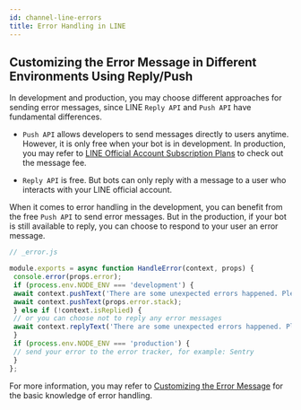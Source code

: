```yaml
---
id: channel-line-errors
title: Error Handling in LINE
---
```


## Customizing the Error Message in Different Environments Using Reply/Push

In development and production, you may choose different approaches for sending error messages, since LINE `Reply API` and `Push API` have fundamental differences.

- `Push API` allows developers to send messages directly to users anytime. However, it is only free when your bot is in development. In production, you may refer to [LINE Official Account Subscription Plans](https://www.linebiz.com/id-en/service/line-account-connect/) to check out the message fee.

- `Reply API` is free. But bots can only reply with a message to a user who interacts with your LINE official account.

When it comes to error handling in the development, you can benefit from the free `Push API` to send error messages. But in the production, if your bot is still available to reply, you can choose to respond to your user an error message.

```js
// _error.js

module.exports = async function HandleError(context, props) {
 console.error(props.error);
 if (process.env.NODE_ENV === 'development') {
 await context.pushText('There are some unexpected errors happened. Please try again later, sorry for the inconvenience.');
 await context.pushText(props.error.stack);
 } else if (!context.isReplied) {
 // or you can choose not to reply any error messages
 await context.replyText('There are some unexpected errors happened. Please try again later, sorry for the inconvenience.'
 }
 if (process.env.NODE_ENV === 'production') {
 // send your error to the error tracker, for example: Sentry
 }
};
```

For more information, you may refer to [Customizing the Error Message](the-basics-errors.md) for the basic knowledge of error handling.
